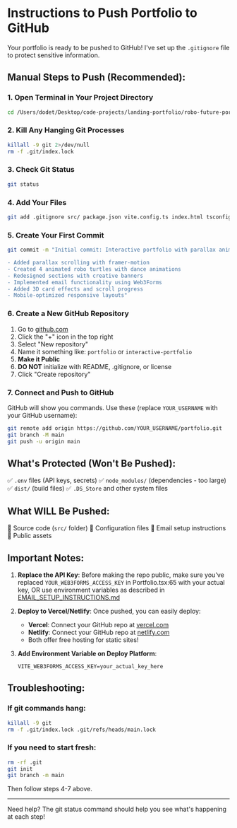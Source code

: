 # Instructions to Push Portfolio to GitHub

Your portfolio is ready to be pushed to GitHub! I've set up the `.gitignore` file to protect sensitive information.

## Manual Steps to Push (Recommended):

### 1. Open Terminal in Your Project Directory
```bash
cd /Users/dodet/Desktop/code-projects/landing-portfolio/robo-future-portfolio-forge
```

### 2. Kill Any Hanging Git Processes
```bash
killall -9 git 2>/dev/null
rm -f .git/index.lock
```

### 3. Check Git Status
```bash
git status
```

### 4. Add Your Files
```bash
git add .gitignore src/ package.json vite.config.ts index.html tsconfig.json tsconfig.app.json tsconfig.node.json EMAIL_SETUP_INSTRUCTIONS.md public/
```

### 5. Create Your First Commit
```bash
git commit -m "Initial commit: Interactive portfolio with parallax animations and robo turtles

- Added parallax scrolling with framer-motion
- Created 4 animated robo turtles with dance animations
- Redesigned sections with creative banners
- Implemented email functionality using Web3Forms
- Added 3D card effects and scroll progress
- Mobile-optimized responsive layouts"
```

### 6. Create a New GitHub Repository
1. Go to [github.com](https://github.com)
2. Click the "+" icon in the top right
3. Select "New repository"
4. Name it something like: `portfolio` or `interactive-portfolio`
5. **Make it Public**
6. **DO NOT** initialize with README, .gitignore, or license
7. Click "Create repository"

### 7. Connect and Push to GitHub
GitHub will show you commands. Use these (replace `YOUR_USERNAME` with your GitHub username):

```bash
git remote add origin https://github.com/YOUR_USERNAME/portfolio.git
git branch -M main
git push -u origin main
```

## What's Protected (Won't Be Pushed):

✅ `.env` files (API keys, secrets)
✅ `node_modules/` (dependencies - too large)
✅ `dist/` (build files)
✅ `.DS_Store` and other system files

## What WILL Be Pushed:

📁 Source code (`src/` folder)
📁 Configuration files
📁 Email setup instructions
📁 Public assets

## Important Notes:

1. **Replace the API Key**: Before making the repo public, make sure you've replaced `YOUR_WEB3FORMS_ACCESS_KEY` in Portfolio.tsx:65 with your actual key, OR use environment variables as described in [EMAIL_SETUP_INSTRUCTIONS.md](EMAIL_SETUP_INSTRUCTIONS.md)

2. **Deploy to Vercel/Netlify**: Once pushed, you can easily deploy:
   - **Vercel**: Connect your GitHub repo at [vercel.com](https://vercel.com)
   - **Netlify**: Connect your GitHub repo at [netlify.com](https://netlify.com)
   - Both offer free hosting for static sites!

3. **Add Environment Variable on Deploy Platform**:
   ```
   VITE_WEB3FORMS_ACCESS_KEY=your_actual_key_here
   ```

## Troubleshooting:

### If git commands hang:
```bash
killall -9 git
rm -f .git/index.lock .git/refs/heads/main.lock
```

### If you need to start fresh:
```bash
rm -rf .git
git init
git branch -m main
```

Then follow steps 4-7 above.

---

Need help? The git status command should help you see what's happening at each step!
